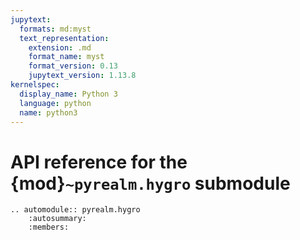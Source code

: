 ```yaml
---
jupytext:
  formats: md:myst
  text_representation:
    extension: .md
    format_name: myst
    format_version: 0.13
    jupytext_version: 1.13.8
kernelspec:
  display_name: Python 3
  language: python
  name: python3
---
```



# API reference for the {mod}`~pyrealm.hygro` submodule

```{eval-rst}
.. automodule:: pyrealm.hygro
    :autosummary:
    :members:
```
